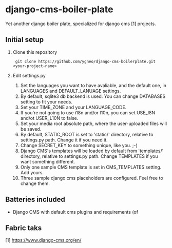 django-cms-boiler-plate
=======================

Yet another django boiler plate, specialized for django cms [1] projects.

Initial setup
-------------

1. Clone this repository

        git clone https://github.com/ygneo/django-cms-boilerplate.git <your-project-name>


1. Edit settings.py
   1. Set the languages you want to have avaliable, and the default one, in LANGUAGES and DEFAULT_LANUAGE settings.
   1. By default, sqlite3 db backend is used. You can change DATABASES setting to fit your needs.
   1. Set your TIME_ZONE and your LANGUAGE_CODE.
   1. If you're not going to use i18n and/or l10n, you can set USE_I8N and/ot USER_L10N to false.
   1. Set your media root absolute path, where the user-uploaded files will be saved.
   1. By default, STATIC_ROOT is set to 'static/' directory, relative to settings.py path. Change it if you need it.
   1. Change SECRET_KEY to something unique, like you. ;-)
   1. Django CMS's templates will be loaded by default from 'templates/' directory, relative to settings.py path. Change TEMPLATES if you want something different.
   1. Only one sample CMS template is set in CMS_TEMPLATES setting. Add yours.
   1. Three sample django cms placeholders are configured. Feel free to change them.


Batteries included
------------------

 - Django CMS with default cms plugins and requirements (of

Fabric taks
-----------


[1] https://www.django-cms.org/en/
